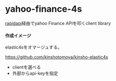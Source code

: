 # yahoo-finance-4s

[rapidapi](https://rapidapi.com/marketplace)経由でyahoo Finance APIを叩くclient library


#### 作成イメージ
elastic4sをオマージュする。

https://github.com/kinshotomoya/kinsho-elastic4s

- clientを選べる
- 外部からapi-keyを指定
